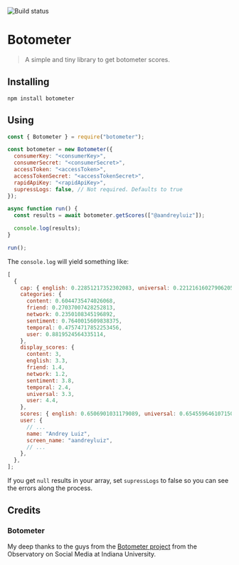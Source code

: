 ![Build status](https://github.com/andreyluiz/botometer/workflows/Node.js%20CI/badge.svg)

# Botometer

> A simple and tiny library to get botometer scores.

## Installing

```
npm install botometer
```

## Using

```js
const { Botometer } = require("botometer");

const botometer = new Botometer({
  consumerKey: "<consumerKey>",
  consumerSecret: "<consumerSecret>",
  accessToken: "<accessToken>",
  accessTokenSecret: "<accessTokenSecret>",
  rapidApiKey: "<rapidApiKey>",
  supressLogs: false, // Not required. Defaults to true
});

async function run() {
  const results = await botometer.getScores(["@aandreyluiz"]);

  console.log(results);
}

run();
```

The `console.log` will yield something like:

```js
[
  {
    cap: { english: 0.22851217352302083, universal: 0.22121616027906205 },
    categories: {
      content: 0.6044735474026068,
      friend: 0.27037007428252813,
      network: 0.2350108345196892,
      sentiment: 0.7640015609838375,
      temporal: 0.47574717852253456,
      user: 0.8819524564335114,
    },
    display_scores: {
      content: 3,
      english: 3.3,
      friend: 1.4,
      network: 1.2,
      sentiment: 3.8,
      temporal: 2.4,
      universal: 3.3,
      user: 4.4,
    },
    scores: { english: 0.6506901031179089, universal: 0.6545596461071505 },
    user: {
      // ...
      name: "Andrey Luiz",
      screen_name: "aandreyluiz",
      // ...
    },
  },
];
```

If you get `null` results in your array, set `supressLogs` to false so you can see the errors along the process.

## Credits

### Botometer
My deep thanks to the guys from the [Botometer project](http://botometer.iuni.iu.edu/) from the Observatory on Social Media at Indiana University.
